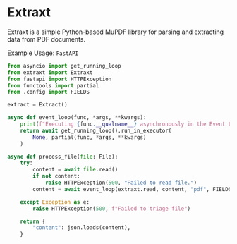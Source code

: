 # Extraxt
Extraxt is a simple Python-based MuPDF library for parsing and extracting data from PDF documents.

Example Usage:
`FastAPI`

```python
from asyncio import get_running_loop
from extraxt import Extraxt
from fastapi import HTTPException
from functools import partial
from .config import FIELDS

extract = Extract()

async def event_loop(func, *args, **kwargs):
    print(f"Executing {func.__qualname__} asynchronously in the Event Loop.")
    return await get_running_loop().run_in_executor(
        None, partial(func, *args, **kwargs)
    )

async def process_file(file: File):
    try:
        content = await file.read()
        if not content:
            raise HTTPException(500, "Failed to read file.")
        content = await event_loop(extraxt.read, content, "pdf", FIELDS)

    except Exception as e:
        raise HTTPException(500, f"Failed to triage file")

    return {
        "content": json.loads(content),
    }
```
